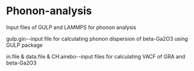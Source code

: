 # Phonon-analysis
Input files of GULP and LAMMPS for phonon analysis

gulp.gin--input file for calculating phonon dispersion of beta-Ga2O3 using GULP package

in.file & data.file & CH.airebo--input files for calculating VACF of GRA and beta-Ga2O3
